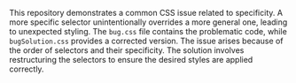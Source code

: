 This repository demonstrates a common CSS issue related to specificity.  A more specific selector unintentionally overrides a more general one, leading to unexpected styling. The `bug.css` file contains the problematic code, while `bugSolution.css` provides a corrected version.  The issue arises because of the order of selectors and their specificity. The solution involves restructuring the selectors to ensure the desired styles are applied correctly. 